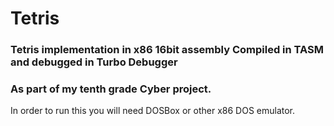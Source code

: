 # Tetris

### Tetris implementation in x86 16bit assembly Compiled in TASM and debugged in Turbo Debugger
### As part of my tenth grade Cyber project.

In order to run this you will need DOSBox or other x86 DOS emulator.
